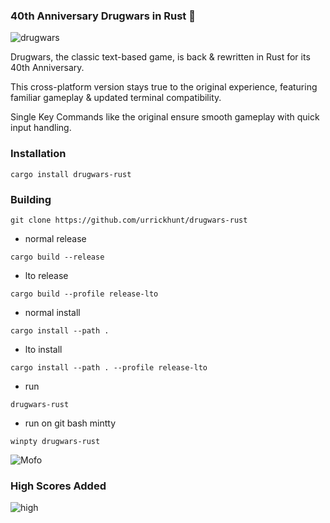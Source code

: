 ### 40th Anniversary Drugwars in Rust 🦀
![drugwars](https://github.com/user-attachments/assets/9c7e1165-9b67-4ee8-8068-af12a9f34518)

Drugwars, the classic text-based game, is back & rewritten in Rust for its 40th Anniversary. 

This cross-platform version stays true to the original experience, featuring familiar gameplay & updated terminal compatibility.

Single Key Commands like the original ensure smooth gameplay with quick input handling.

### Installation

`cargo install drugwars-rust`

### Building

`git clone https://github.com/urrickhunt/drugwars-rust`

- normal release

`cargo build --release`

- lto release

`cargo build --profile release-lto`

- normal install

`cargo install --path .`

- lto install

`cargo install --path . --profile release-lto`

- run

`drugwars-rust`

- run on git bash mintty

`winpty drugwars-rust`

![Mofo](https://github.com/user-attachments/assets/225ca1da-c7bc-47ff-8fab-1aca4e394134)

### High Scores Added

![high](https://github.com/user-attachments/assets/32dae56d-e06b-4ce1-b089-979301d24068)
